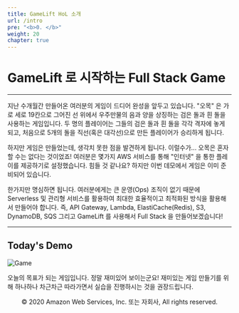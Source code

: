 ```yaml
---
title: GameLift HoL 소개
url: /intro
pre: "<b>0. </b>"
weight: 20
chapter: true
---
```


# GameLift 로 시작하는 Full Stack Game

---

지난 수개월간 만들어온 여러분의 게임이 드디어 완성을 앞두고 있습니다.
"오목" 은 가로 세로 19칸으로 그어진 선 위에서 우주만물의 음과 양을 상징하는 검은 돌과 흰 돌을 사용하는 게임입니다.
두 명의 플레이어는 그들의 검은 돌과 흰 돌을 각각 격자에 놓게 되고, 처음으로 5개의 돌을 직선(혹은 대각선)으로 만든 플레이어가 승리하게 됩니다.

하지만 게임은 만들었는데, 생각치 못한 점을 발견하게 됩니다. 이럴수가... 오목은 혼자 할 수는 없다는 것이었죠!
여러분은 몇가지 AWS 서비스를 통해 "인터넷" 을 통한 플레이를 제공하기로 설정했습니다.
힘들 것 같나요? 하지만 이번 데모에서 게임은 이미 준비되어 있습니다.

한가지만 명심하면 됩니다. 여러분에게는 큰 운영(Ops) 조직이 없기 때문에 Serverless 및 관리형 서비스를 활용하여 최대한 효율적이고 최적화된 방식을 활용해서 만들어야 합니다.
즉, API Gateway, Lambda, ElastiCache(Redis), S3, DynamoDB, SQS 그리고 GameLift 를 사용해서 Full Stack 을 만들어보겠습니다!

---

## Today's Demo

![Game](../images/intro/Game.png)

오늘의 목표가 되는 게임입니다. 정말 재미있어 보이는군요! 재미있는 게임 만들기를 위해 하나하나 차근차근 따라가면서 실습을 진행하시는 것을 권장드립니다.


<p align="center">
© 2020 Amazon Web Services, Inc. 또는 자회사, All rights reserved.
</p>
